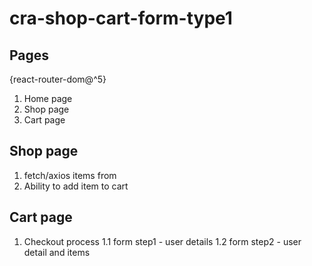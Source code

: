 # cra-shop-cart-form-type1

## Pages

{react-router-dom@^5}

1. Home page
2. Shop page
3. Cart page

## Shop page

1. fetch/axios items from
2. Ability to add item to cart

## Cart page

1. Checkout process
   1.1 form step1 - user details
   1.2 form step2 - user detail and items
